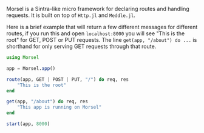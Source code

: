 Morsel is a Sintra-like micro framework for declaring routes and handling requests.  It is built on top of `Http.jl` and `Meddle.jl`.

Here is a brief example that will return a few different messages for different routes, if you run this and open `localhost:8000` you will see "This is the root" for GET, POST or PUT requests.  The line `get(app, "/about") do ...` is shorthand for only serving GET requests through that route.

```.jl
using Morsel

app = Morsel.app()

route(app, GET | POST | PUT, "/") do req, res
    "This is the root"
end

get(app, "/about") do req, res
    "This app is running on Morsel"
end

start(app, 8000)
```

